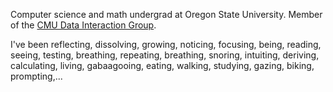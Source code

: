 Computer science and math undergrad at Oregon State University. Member of the [CMU Data Interaction Group](https://dig.cmu.edu/).

I've been reflecting, dissolving, growing, noticing, focusing, being, reading, seeing, testing, breathing, repeating, breathing, snoring, intuiting, deriving, calculating, living, gabaagooing, eating, walking, studying, gazing, biking, prompting,...
